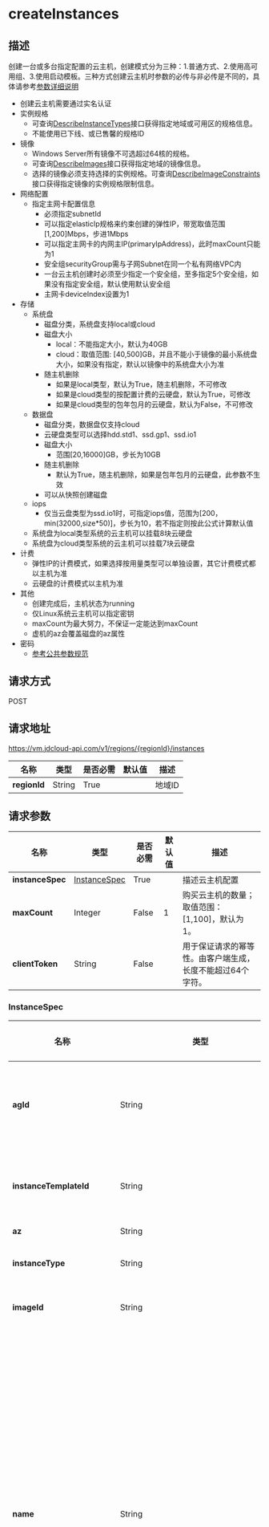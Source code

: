 # createInstances


## 描述
创建一台或多台指定配置的云主机，创建模式分为三种：1.普通方式、2.使用高可用组、3.使用启动模板。三种方式创建云主机时参数的必传与非必传是不同的，具体请参考<a href="http://docs.jdcloud.com/virtual-machines/api/create_vm_sample">参数详细说明</a><br>
- 创建云主机需要通过实名认证
- 实例规格
    - 可查询<a href="http://docs.jdcloud.com/virtual-machines/api/describeinstancetypes">DescribeInstanceTypes</a>接口获得指定地域或可用区的规格信息。
    - 不能使用已下线、或已售馨的规格ID
- 镜像
    - Windows Server所有镜像不可选超过64核的规格。
    - 可查询<a href="http://docs.jdcloud.com/virtual-machines/api/describeimages">DescribeImages</a>接口获得指定地域的镜像信息。
    - 选择的镜像必须支持选择的实例规格。可查询<a href="http://docs.jdcloud.com/virtual-machines/api/describeimageconstraints">DescribeImageConstraints</a>接口获得指定镜像的实例规格限制信息。<br>
- 网络配置
    - 指定主网卡配置信息
        - 必须指定subnetId
        - 可以指定elasticIp规格来约束创建的弹性IP，带宽取值范围[1,200]Mbps，步进1Mbps
        - 可以指定主网卡的内网主IP(primaryIpAddress)，此时maxCount只能为1
        - 安全组securityGroup需与子网Subnet在同一个私有网络VPC内
        - 一台云主机创建时必须至少指定一个安全组，至多指定5个安全组，如果没有指定安全组，默认使用默认安全组
        - 主网卡deviceIndex设置为1
- 存储
    - 系统盘
        - 磁盘分类，系统盘支持local或cloud
        - 磁盘大小
            - local：不能指定大小，默认为40GB
            - cloud：取值范围: [40,500]GB，并且不能小于镜像的最小系统盘大小，如果没有指定，默认以镜像中的系统盘大小为准
        - 随主机删除
            - 如果是local类型，默认为True，随主机删除，不可修改
            - 如果是cloud类型的按配置计费的云硬盘，默认为True，可修改
            - 如果是cloud类型的包年包月的云硬盘，默认为False，不可修改
    - 数据盘
        - 磁盘分类，数据盘仅支持cloud
        - 云硬盘类型可以选择hdd.std1、ssd.gp1、ssd.io1
        - 磁盘大小
            - 范围[20,16000]GB，步长为10GB
        - 随主机删除
            - 默认为True，随主机删除，如果是包年包月的云硬盘，此参数不生效
        - 可以从快照创建磁盘
    - iops
        - 仅当云盘类型为ssd.io1时，可指定iops值，范围为[200， min(32000,size*50)]，步长为10，若不指定则按此公式计算默认值
    - 系统盘为local类型系统的云主机可以挂载8块云硬盘
    - 系统盘为cloud类型系统的云主机可以挂载7块云硬盘
- 计费
    - 弹性IP的计费模式，如果选择按用量类型可以单独设置，其它计费模式都以主机为准
    - 云硬盘的计费模式以主机为准
- 其他
    - 创建完成后，主机状态为running
    - 仅Linux系统云主机可以指定密钥
    - maxCount为最大努力，不保证一定能达到maxCount
    - 虚机的az会覆盖磁盘的az属性
- 密码
    - <a href="http://docs.jdcloud.com/virtual-machines/api/general_parameters">参考公共参数规范</a>


## 请求方式
POST

## 请求地址
https://vm.jdcloud-api.com/v1/regions/{regionId}/instances

|名称|类型|是否必需|默认值|描述|
|---|---|---|---|---|
|**regionId**|String|True| |地域ID|

## 请求参数
|名称|类型|是否必需|默认值|描述|
|---|---|---|---|---|
|**instanceSpec**|[InstanceSpec](createinstances#instancespec)|True| |描述云主机配置<br>|
|**maxCount**|Integer|False|1|购买云主机的数量；取值范围：[1,100]，默认为1。<br>|
|**clientToken**|String|False| |用于保证请求的幂等性。由客户端生成，长度不能超过64个字符。<br>|

### <div id="instancespec">InstanceSpec</div>
|名称|类型|是否必需|默认值|描述|
|---|---|---|---|---|
|**agId**|String|False| |高可用组Id。指定了此参数后，只能通过高可用组关联的实例模板创建虚机，并且实例模板中的参数不可覆盖替换。实例模板以外的参数还可以指定。|
|**instanceTemplateId**|String|False| |实例模板id，如果没有使用高可用组，那么对于实例模板中没有的信息，需要使用创建虚机的参数进行补充，或者选择覆盖启动模板中的参数。|
|**az**|String|False| |云主机所属的可用区。|
|**instanceType**|String|False| |实例规格。可查询<a href="http://docs.jdcloud.com/virtual-machines/api/describeinstancetypes">DescribeInstanceTypes</a>接口获得指定地域或可用区的规格信息。|
|**imageId**|String|False| |镜像ID。可查询<a href="http://docs.jdcloud.com/virtual-machines/api/describeimages">DescribeImages</a>接口获得指定地域的镜像信息。|
|**name**|String|True| |云主机名称，不为空且只允许中文、数字、大小写字母、英文下划线（_）、连字符（-）及点（.），不能以（.）作为首尾，长度为2~128个字符。<br>批量创建多台云主机时，可在name中非首位位置以[start_number]格式来设置有序name。start_number为起始序号，取值范围[0,9999]。例如：name设置为“instance-[000]-ops”，则第一台主机name为“instance-000-ops”，第二台主机name为“instance-001-ops”。再如：name设置为“instance-[0]-ops”，则第一台主机name为“instance-0-ops”，第二台主机name为“instance-1-ops”。若未设置起始序号，则会默认追加从1开始的数字，例如批量创建两台云主机，且指定name是instance，则name默认是instance1，instance2|
|**hostname**|String|False| |云主机hostname，若不指定hostname，则hostname默认使用云主机名称name，但是会以RFC 952和RFC 1123命名规范做一定转义。<br>Windows Server系统：长度为2-15个字符，允许大小写字母、数字或连字符（-）。不能以连字符（-）开头或结尾，不能连续使用连字符（-），也不能全部使用数字。不支持点号（.）。<br>Linux系统：长度为2-64个字符，允许支持多个点号，点之间为一段，每段允许使用大小写字母、数字或连字符（-），但不能连续使用点号（.）或连字符（-），不能以点号（.）或连字符（-）开头或结尾。<br>批量创建多台云主机时，可在hostname中非首位位置以[start_number]格式来设置有序hostname。start_number为起始序号，取值范围[0,9999]。例如：hostname设置为“instance-[000]-ops”，则第一台主机hostname为“instance-000-ops”，第二台主机hostname为“instance-001-ops”。再如：hostname设置为“instance-[0]-ops”，则第一台主机hostname为“instance-0-ops”，第二台主机hostname为“instance-1-ops”。若指定hostname但未设置起始序号，则会默认追加从1开始的数字，例如批量创建两台云主机，且指定hostname是test，则hostname默认是test1，test2。|
|**password**|String|False| |密码，<a href="http://docs.jdcloud.com/virtual-machines/api/general_parameters">参考公共参数规范</a>。|
|**keyNames**|String[]|False| |密钥对名称，当前只支持传入一个。|
|**elasticIp**|[ElasticIpSpec](createinstances#elasticipspec)|False| |主网卡主IP关联的弹性IP配置。|
|**primaryNetworkInterface**|[InstanceNetworkInterfaceAttachmentSpec](createinstances#instancenetworkinterfaceattachmentspec)|False| |主网卡配置信息。|
|**systemDisk**|[InstanceDiskAttachmentSpec](createinstances#instancediskattachmentspec)|False| |系统盘配置信息。|
|**dataDisks**|[InstanceDiskAttachmentSpec[]](createinstances#instancediskattachmentspec)|False| |数据盘配置信息，本地盘(local类型)做系统盘的云主机可挂载8块数据盘，云硬盘(cloud类型)做系统盘的云主机可挂载7块数据盘。|
|**charge**|[ChargeSpec](createinstances#chargespec)|False| |计费配置<br>云主机不支持按用量方式计费，默认为按配置计费。<br>打包创建数据盘的情况下，数据盘的计费方式只能与云主机保持一致。<br>打包创建弹性公网IP的情况下，若公网IP的计费方式没有指定为按用量计费，那么公网IP计费方式只能与云主机保持一致。<br>|
|**userdata**|[Userdata[]](createinstances#userdata)|False| |自定义脚本，目前只支持传入一个key为"launch-script"，表示首次启动脚本。value为base64格式，编码前数据不能大于16KB。<br>launch-script：linux系统支持bash和python，编码前须分别以 #!/bin/bash 和 #!/usr/bin/env python 作为内容首行;<br>launch-script：windows系统支持bat和powershell，编码前须分别以 <cmd></cmd> 和 <powershell></powershell> 作为内容首、尾行。<br>|
|**metadata**|[Metadate[]](createinstances#metadata)|False| |用户自定义元数据信息，key-value键值对总数量不超过40对。不区分大小写。<br>注意：key不要以连字符(-)结尾，否则此key不生效。|
|**description**|String|False| |主机描述，<a href="http://docs.jdcloud.com/virtual-machines/api/general_parameters">参考公共参数规范</a>。|
|**noPassword**|Boolean|False| |不使用模板中的密码。<br>仅当不使用Ag，并且使用了模板，并且password参数为空时，此参数(值为true)生效。<br>若使用模板创建虚机时，又指定了password参数时，此参数无效，以新指定的为准。<br>|
|**noKeyNames**|Boolean|False| |不使用模板中的密钥。<br>仅当不使用Ag，并且使用了模板，并且keynames参数为空时，此参数(值为true)生效。<br>若使用模板创建虚机时，又指定了keynames参数时，此参数无效，以新指定的为准。<br>|
|**noElasticIp**|Boolean|False| |不使用模板中的弹性公网IP。<br>仅当不使用Ag，并且使用了模板，并且elasticIp参数为空时，此参数(值为true)生效。<br>若使用模板创建虚机时，又指定了elasticIp参数时，此参数无效，以新指定的为准。<br>|
|**userTags**|[Tag[]](createinstances#tag)|False| |用户普通标签集合。|
|**chargeOnStopped**|String|False| |关机模式，只支持云盘做系统盘的按配置计费云主机。keepCharging：关机后继续计费；stopCharging：关机后停止计费。|
|**autoImagePolicyId**|String|False| |自动镜像策略ID。|
|**passwordAuth**|String|False| |当存在密钥时，是否同时使用密码登录，"yes"为使用，"no"为禁用，默认为"yes"。|
|**autoImagePolicyId**|String|False| |使用镜像中的原有的登录凭证不再额外指定，仅使用私有镜像和共享镜像时此参数有效。"yes"为使用，"no"为不使用，默认为"no"。|
### <div id="tag">Tag</div>
|名称|类型|是否必需|默认值|描述|
|---|---|---|---|---|
|**key**|String|False| |Tag键|
|**value**|String|False| |Tag值|
### <div id="userdata">Userdata</div>
|名称|类型|是否必需|默认值|描述|
|---|---|---|---|---|
|**key**|String|False| |键，当前仅支持launch-script|
|**value**|String|False| |值，最大长度21848字符|
### <div id="metadata">Metadata</div>
|名称|类型|是否必需|默认值|描述|
|---|---|---|---|---|
|**key**|String|False| |键，最大长度256，支持全字符|
|**value**|String|False| |值，最大长度16k，支持全字符|
### <div id="chargespec">ChargeSpec</div>
|名称|类型|是否必需|默认值|描述|
|---|---|---|---|---|
|**chargeMode**|String|False|postpaid_by_duration|计费模式，取值为：prepaid_by_duration，postpaid_by_usage或postpaid_by_duration，prepaid_by_duration表示预付费，postpaid_by_usage表示按用量后付费，postpaid_by_duration表示按配置后付费，默认为postpaid_by_duration.请参阅具体产品线帮助文档确认该产品线支持的计费类型|
|**chargeUnit**|String|False| |预付费计费单位，预付费必填，当chargeMode为prepaid_by_duration时有效，取值为：month、year，默认为month|
|**chargeDuration**|Integer|False| |预付费计费时长，预付费必填，当chargeMode取值为prepaid_by_duration时有效。当chargeUnit为month时取值为：1~9，当chargeUnit为year时取值为：1、2、3|
|**autoRenew**|Boolean|False| |True=OPEN——开通自动续费；False=CLOSE—— 不开通自动续费，默认为CLOSE|
|**buyScenario**|String|False| |产品线统一活动凭证JSON字符串，需要BASE64编码，目前要求编码前格式为 {"activity":{"activityType":必填字段, "activityIdentifier":必填字段}}|
### <div id="instancediskattachmentspec">InstanceDiskAttachmentSpec</div>
|名称|类型|是否必需|默认值|描述|
|---|---|---|---|---|
|**diskCategory**|String|False| |磁盘分类，取值为本地盘(local)或者云硬盘(cloud)。<br>系统盘支持本地盘(local)或者云硬盘(cloud)。系统盘选择local类型，必须使用localDisk类型的镜像；同理系统盘选择cloud类型，必须使用cloudDisk类型的镜像。<br>数据盘仅支持云硬盘(cloud)。<br>|
|**autoDelete**|Boolean|False| |是否随云主机一起删除，即删除主机时是否自动删除此磁盘，默认为true，本地盘(local)不能更改此值。<br>如果云主机中的数据盘(cloud)是包年包月计费方式，此参数不生效。<br>如果云主机中的数据盘(cloud)是共享型数据盘，此参数不生效。<br>|
|**cloudDiskSpec**|[DiskSpec](createinstances#diskspec)|False| |数据盘配置|
|**deviceName**|String|False| |数据盘逻辑挂载点，取值范围：vda,vdb,vdc,vdd,vde,vdf,vdg,vdh,vdi,vmj,vdk,vdl,vdm|
|**noDevice**|Boolean|False| |排除设备，使用此参数noDevice配合deviceName一起使用。<br>创建整机镜像：如deviceName:vdb、noDevice:true，则表示云主机中的数据盘vdb不参与创建镜像。<br>创建模板：如deviceName:vdb、noDevice:true，则表示镜像中的数据盘vdb不参与创建主机。<br>创建主机：如deviceName:vdb、noDevice:true，则表示镜像中的数据盘vdb，或者模板(使用模板创建主机)中的数据盘vdb不参与创建主机。<br>|
### <div id="diskspec">DiskSpec</div>
|名称|类型|是否必需|默认值|描述|
|---|---|---|---|---|
|**az**|String|True| |云硬盘所属的可用区|
|**name**|String|True| |云硬盘名称|
|**description**|String|False| |云硬盘描述|
|**diskType**|String|True| |云硬盘类型，取值为ssd、premium-hdd、ssd.gp1、ssd.io1、hdd.std1之一|
|**diskSizeGB**|Integer|True| |云硬盘大小，单位为 GiB，ssd 类型取值范围[20,1000]GB，步长为10G，premium-hdd 类型取值范围[20,3000]GB，步长为10G, ssd.gp1, ssd.io1, hdd.std1 类型取值均是范围[20,16000]GB，步长为10G|
|**iops**|Integer|False| |云硬盘IOPS的大小，当且仅当云盘类型是ssd.io1型的云盘有效，步长是10.|
|**snapshotId**|String|False| |用于创建云硬盘的快照ID|
|**charge**|[ChargeSpec](createinstances#chargespec)|False| |计费配置；如不指定，默认计费类型是后付费-按使用时常付费|
|**multiAttachable**|Boolean|False| |云硬盘是否支持一盘多主机挂载，默认为false（不支持）|
|**encrypt**|Boolean|False| |云硬盘是否加密，默认为false（不加密）|
### <div id="instancenetworkinterfaceattachmentspec">InstanceNetworkInterfaceAttachmentSpec</div>
|名称|类型|是否必需|默认值|描述|
|---|---|---|---|---|
|**deviceIndex**|Integer|False| |网卡设备Index，主网卡只能是1|
|**networkInterface**|[NetworkInterfaceSpec](createinstances#networkinterfacespec)|False| |网卡接口规范|
### <div id="networkinterfacespec">NetworkInterfaceSpec</div>
|名称|类型|是否必需|默认值|描述|
|---|---|---|---|---|
|**subnetId**|String|True| |子网ID|
|**az**|String|False| |可用区，用户的默认可用区，该参数无效，不建议使用|
|**networkInterfaceName**|String|False| |网卡名称，只允许输入中文、数字、大小写字母、英文下划线“_”及中划线“-”，不允许为空且不超过32字符。|
|**primaryIpAddress**|String|False| |网卡主IP，如果不指定，会自动从子网中分配|
|**secondaryIpAddresses**|String[]|False| |SecondaryIp列表|
|**secondaryIpCount**|Integer|False| |自动分配的SecondaryIp数量|
|**securityGroups**|String[]|False| |要绑定的安全组ID列表，最多指定5个安全组|
|**sanityCheck**|Integer|False| |源和目标IP地址校验，取值为0或者1,默认为1|
|**description**|String|False| |描述,​ 允许输入UTF-8编码下的全部字符，不超过256字符|
### <div id="elasticipspec">ElasticIpSpec</div>
|名称|类型|是否必需|默认值|描述|
|---|---|---|---|---|
|**bandwidthMbps**|Integer|True| |弹性公网IP的限速（单位：Mbps），取值范围为[1-200]|
|**provider**|String|True| |IP线路信息。当IP类型为标准公网IP时，取值为bgp或no_bgp，cn-north-1：bgp；cn-south-1：bgp；cn-east-1：bgp；cn-east-2：bgp。当IP类型为边缘公网IP时，其值可通过调用describeEdgeIpProviders、获取不同边缘节点的边缘公网IP线路信息|
|**chargeSpec**|[ChargeSpec](createinstances#chargespec)|False| |计费配置。边缘公网IP支持包年包月、按配置；标准公网IP支持包年包月、按配置、按流量|

## 返回参数
|名称|类型|描述|
|---|---|---|
|**result**|[Result](createinstances#result)| |
|**requestId**|String| |

### <div id="result">Result</div>
|名称|类型|描述|
|---|---|---|
|**instanceIds**|String[]| |

## 返回码
|返回码|描述|
|---|---|
|**200**|OK|
|**400**|Invalid parameter|
|**401**|Authentication failed|
|**404**|Not found|
|**429**|Quota exceeded|
|**500**|Internal server error|
|**503**|Service unavailable|
